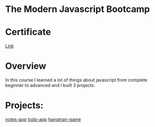 # The Modern Javascript Bootcamp

# Certificate
[Link](https://www.udemy.com/certificate/UC-0da1318e-dffd-428a-a9ce-4597c291cb1e/)

# Overview
In this course I learned a lot of things about javascript from complete beginner to advanced and I built 3 projects.

# Projects:
[notes-app](https://github.com/ahmedadel2020-code/notes-app)
[todo-app](https://github.com/ahmedadel2020-code/todo-app)
[hangman-game](https://github.com/ahmedadel2020-code/Hangman)
